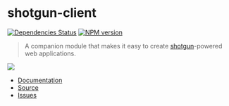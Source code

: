 # shotgun-client

[![Dependencies Status](https://gemnasium.com/Chevex/shotgun-client.png)](https://gemnasium.com/Chevex/shotgun-client)
[![NPM version](https://badge.fury.io/js/shotgun-client.png)](http://badge.fury.io/js/shotgun-client)

> A companion module that makes it easy to create [shotgun](https://github.com/Chevex/shotgun)-powered web applications.

![](http://i.imgur.com/PvLNexQ.gif)

- [Documentation](https://github.com/Chevex/shotgun-client/wiki)
- [Source](https://github.com/Chevex/shotgun-client)
- [Issues](https://github.com/Chevex/shotgun-client/issues)